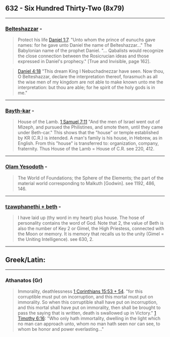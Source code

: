 ## 632 - Six Hundred Thirty-Two (8x79)

---

### [Belteshazzar](/keys/BLTShATzR) - 
> Protect his life [Daniel 1:7](http://biblehub.com//.htm). "Unto whom the prince of eunuchs gave names: for he gave unto Daniel the name of Belteshazzar..." The Babylonian name of the prophet Daniel. "... Qabalists would recognize the close connection between the Rosicrucian ideas and those expressed in Daniel's prophecy." [True and Invisible, page 162].

> [Daniel 4:18](http://biblehub.com//.htm) "This dream King I Nebuchadnezzar have seen. Now thou, O Belteshazzar, declare the interpretation thereof, forasmuch as all the wise men of my kingdom are not able to make known unto me the interpretation: but thou are able; for he spirit of the holy gods is in me."

---

### [Bayth-kar](/keys/BITh-KR) - 
> House of the Lamb. [1 Samuel 7:11](http://biblehub.com//.htm) "And the men of Israel went out of Mizeph, and pursued the Philistines, and smote them, until they came under Beth-car." This shows that the "house" or temple established by KR (C.R.) is intended. A man's family is his house, in Hebrew, as in English. From this "house" is transferred to: organization, company, fraternity. Thus House of the Lamb = House of C.R. see 220, 412.

---

### [Olam Yesodoth](/keys/OVLM.ISVDVTh) - 
> The World of Foundations; the Sphere of the Elements; the part of the material world corresponding to Malkuth [Godwin]. see 1192, 486, 146.

---

### [tzawphanethi + beth](/keys/TzPNThI.B) - 
> I have laid up (thy word in my heart) plus house. The hose of personality contains the word of God. Note that 2, the value of Beth is also the number of Key 2 or Gimel, the High Priestess, connected with the Moon or memory. It is memory that recalls us to the unity (Gimel = the Uniting Intelligence). see 630, 2.

---

## Greek/Latin:

---

### Athanatos (Gr)
> Immorality, deathlessness [1 Corinthians 15:53 + 54](http://biblehub.com//.htm). "for this corruptible must put on incorruption, and this mortal must put on immorality. So when this corruptible shall have put on incorruption, and this mortal shall have put on immorality, then shall be brought to pass the saying that is written, death is swallowed up in Victory." [1 Timothy 6:16](http://biblehub.com//.htm): "Who only hath immortality, dwelling in the light which no man can approach unto, whom no man hath seen nor can see, to whom be honor and power everlasting..."